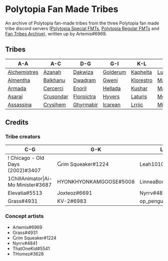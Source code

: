 # Polytopia Fan Made Tribes

An archive of Polytopia fan-made tribes from the three Polytopia fan made tribe discord servers ([Polytopia Special FMTs](https://discord.gg/cKfxYXy), [Polytopia Regular FMTs](https://discord.gg/Fjx8W55) and [Fan Tribes Archive](https://discord.gg/fdqY8XP)), written up by Artemis#6969.

## Tribes

| A-A | A-C | D-G | G-I | K-L | L-M | M-P | P-S | S-T | U-Z |
| --- | --- | --- | --- | --- | --- | --- | --- | --- | --- |
| [Alchemistres](tribes/alchemistres) | [Azanah](tribes/azanah) | [Dakwiza](tribes/dakwiza) | [Golderum](tribes/golderum) | [Kaphelta](tribes/kaphelta) | [Lumberin](tribes/lumberin) | [Mindranii](tribes/mindranii) | [Paneter](tribes/paneter) | [Scraji](tribes/scraji) | [Urghurgh](tribes/urghurgh) |
| [Almentha](tribes/almentha) | [Balkhanu](tribes/balkhanu) | [Dwadram](tribes/dwadram) | [Gweni](tribes/gweni) | [Klorestro](tribes/klorestro) | [Machinsk](tribes/machinsk) | [Morcher](tribes/morcher) | [Peekaboo](tribes/peekaboo) | [Sentiple](tribes/sentiple) | [Volarskha](tribes/volarskha) |
| [Armada](tribes/armada) | [Cercerci](tribes/cercerci) | [Enoril](tribes/enoril) | [Hellada](tribes/hellada) | [Kushar](tribes/kushar) | [Marahat](tribes/marahat) | [Multarius](tribes/multarius) | [Poartia](tribes/poartia) | [Symokna](tribes/symokna) | [Woospent](tribes/woospent) |
| [Asarai](tribes/asarai) | [Crusondar](tribes/crusondar) | [Florpictra](tribes/florpictra) | [Hyvers](tribes/hyvers) | [Laturis](tribes/laturis) | [Melgurshk](tribes/melgurshk) | [Nocturnus](tribes/nocturnus) | [Quatzi](tribes/quatzi) | [Thundina](tribes/thundina) | [Zevxaurer](tribes/zevxaurer) |
| [Assassina](tribes/assassina) | [Crysjhem](tribes/crysjhem) | [Ghyrmabir](tribes/ghyrmabir) | [Icarean](tribes/icarean) | [Lrriic](tribes/lrriic) | [Midrosaic](tribes/midrosaic) | [Pallandari](tribes/pallandari) | [Saywaden](tribes/saywaden) | [Turzu](tribes/turzu) | [Zufallilt](tribes/zufallilt) |

## Credits

### Tribe creators

| C-G | G-K | L-O | P-S | T-T | T-Y |
| --- | --- | --- | --- | --- | --- |
| ! Chicago - Old Days (2002)#3407 | Ⴚrim Squeaker#1224 | Leah1010#8043 | praisetheyuppee#4071 | ThatOneKid#5541 | Twig1522#0756 |
| 1ChillAnimator\|Ai-Mo Minister#3687 | HYONKHYONKAMGOOSE#5008 | LinneaBorealis#9858 | Skookgasm#7416 | TheSignMaker#8324 | Ultragameboy#6443 |
| Elevatia#5513 | Joxteoz#6691 | Nyrrv#4841 | Some guy#7671 | THomez#3628 | Woof777#7359 |
| Grass#4931 | KV-2#6983 | op_penguin69#7943 | SonicArcherGuy#0633 | T Shadow#7569 | You Verona#6735 |

### Concept artists

- Artemis#6969
- Grass#4931
- Ⴚrim Squeaker#1224
- Nyrrv#4841
- ThatOneKid#5541
- THomez#3628
